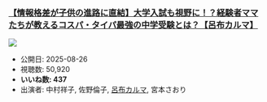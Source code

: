 ### [【情報格差が子供の進路に直結】大学入試も視野に！？経験者ママたちが教えるコスパ・タイパ最強の中学受験とは？【呂布カルマ】](https://www.youtube.com/watch?v=-1nRgmMLc0U)
[![](https://img.youtube.com/vi/-1nRgmMLc0U/sddefault.jpg)](https://www.youtube.com/watch?v=-1nRgmMLc0U)
-   公開日: 2025-08-26
-   視聴数: 50,920
-   **いいね数: 437**
-   出演者: 中村祥子, 佐野倫子, [呂布カルマ](/rehacq_fan/people/呂布カルマ "wikilink"), 宮本さおり
